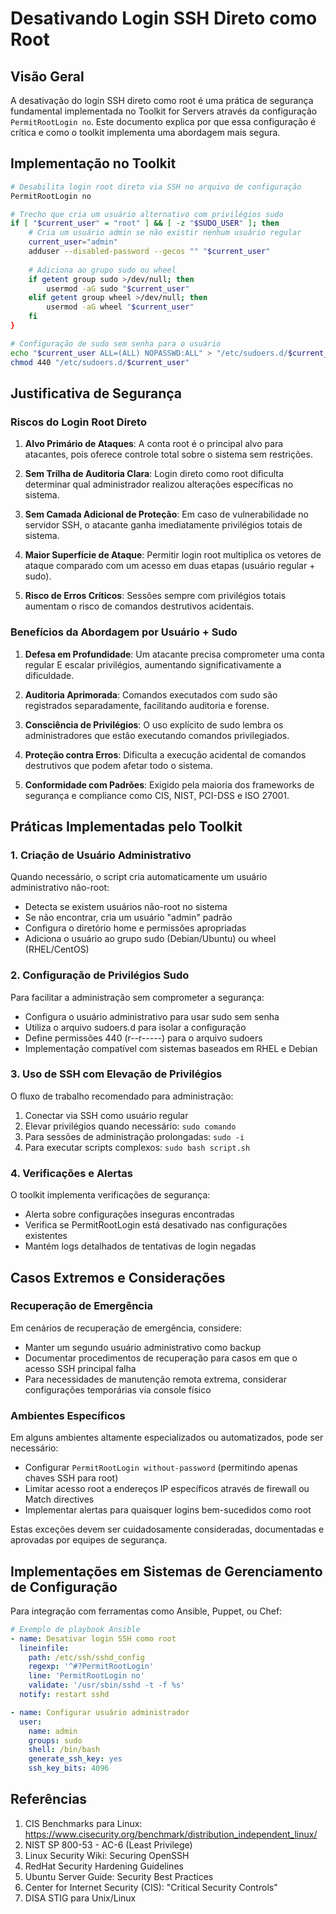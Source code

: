 # Desativando Login SSH Direto como Root

## Visão Geral

A desativação do login SSH direto como root é uma prática de segurança fundamental implementada no Toolkit for Servers através da configuração `PermitRootLogin no`. Este documento explica por que essa configuração é crítica e como o toolkit implementa uma abordagem mais segura.

## Implementação no Toolkit

```bash
# Desabilita login root direto via SSH no arquivo de configuração
PermitRootLogin no

# Trecho que cria um usuário alternativo com privilégios sudo
if [ "$current_user" = "root" ] && [ -z "$SUDO_USER" ]; then
    # Cria um usuário admin se não existir nenhum usuário regular
    current_user="admin"
    adduser --disabled-password --gecos "" "$current_user"
    
    # Adiciona ao grupo sudo ou wheel
    if getent group sudo >/dev/null; then
        usermod -aG sudo "$current_user"
    elif getent group wheel >/dev/null; then
        usermod -aG wheel "$current_user"
    fi
}

# Configuração de sudo sem senha para o usuário
echo "$current_user ALL=(ALL) NOPASSWD:ALL" > "/etc/sudoers.d/$current_user"
chmod 440 "/etc/sudoers.d/$current_user"
```

## Justificativa de Segurança

### Riscos do Login Root Direto

1. **Alvo Primário de Ataques**: A conta root é o principal alvo para atacantes, pois oferece controle total sobre o sistema sem restrições.

2. **Sem Trilha de Auditoria Clara**: Login direto como root dificulta determinar qual administrador realizou alterações específicas no sistema.

3. **Sem Camada Adicional de Proteção**: Em caso de vulnerabilidade no servidor SSH, o atacante ganha imediatamente privilégios totais de sistema.

4. **Maior Superfície de Ataque**: Permitir login root multiplica os vetores de ataque comparado com um acesso em duas etapas (usuário regular + sudo).

5. **Risco de Erros Críticos**: Sessões sempre com privilégios totais aumentam o risco de comandos destrutivos acidentais.

### Benefícios da Abordagem por Usuário + Sudo

1. **Defesa em Profundidade**: Um atacante precisa comprometer uma conta regular E escalar privilégios, aumentando significativamente a dificuldade.

2. **Auditoria Aprimorada**: Comandos executados com sudo são registrados separadamente, facilitando auditoria e forense.

3. **Consciência de Privilégios**: O uso explícito de sudo lembra os administradores que estão executando comandos privilegiados.

4. **Proteção contra Erros**: Dificulta a execução acidental de comandos destrutivos que podem afetar todo o sistema.

5. **Conformidade com Padrões**: Exigido pela maioria dos frameworks de segurança e compliance como CIS, NIST, PCI-DSS e ISO 27001.

## Práticas Implementadas pelo Toolkit

### 1. Criação de Usuário Administrativo

Quando necessário, o script cria automaticamente um usuário administrativo não-root:

- Detecta se existem usuários não-root no sistema
- Se não encontrar, cria um usuário "admin" padrão
- Configura o diretório home e permissões apropriadas
- Adiciona o usuário ao grupo sudo (Debian/Ubuntu) ou wheel (RHEL/CentOS)

### 2. Configuração de Privilégios Sudo

Para facilitar a administração sem comprometer a segurança:

- Configura o usuário administrativo para usar sudo sem senha
- Utiliza o arquivo sudoers.d para isolar a configuração
- Define permissões 440 (r--r-----) para o arquivo sudoers
- Implementação compatível com sistemas baseados em RHEL e Debian

### 3. Uso de SSH com Elevação de Privilégios

O fluxo de trabalho recomendado para administração:

1. Conectar via SSH como usuário regular
2. Elevar privilégios quando necessário: `sudo comando`
3. Para sessões de administração prolongadas: `sudo -i`
4. Para executar scripts complexos: `sudo bash script.sh`

### 4. Verificações e Alertas

O toolkit implementa verificações de segurança:

- Alerta sobre configurações inseguras encontradas
- Verifica se PermitRootLogin está desativado nas configurações existentes
- Mantém logs detalhados de tentativas de login negadas

## Casos Extremos e Considerações

### Recuperação de Emergência

Em cenários de recuperação de emergência, considere:

- Manter um segundo usuário administrativo como backup
- Documentar procedimentos de recuperação para casos em que o acesso SSH principal falha
- Para necessidades de manutenção remota extrema, considerar configurações temporárias via console físico

### Ambientes Específicos

Em alguns ambientes altamente especializados ou automatizados, pode ser necessário:

- Configurar `PermitRootLogin without-password` (permitindo apenas chaves SSH para root)
- Limitar acesso root a endereços IP específicos através de firewall ou Match directives
- Implementar alertas para quaisquer logins bem-sucedidos como root

Estas exceções devem ser cuidadosamente consideradas, documentadas e aprovadas por equipes de segurança.

## Implementações em Sistemas de Gerenciamento de Configuração

Para integração com ferramentas como Ansible, Puppet, ou Chef:

```yaml
# Exemplo de playbook Ansible
- name: Desativar login SSH como root
  lineinfile:
    path: /etc/ssh/sshd_config
    regexp: '^#?PermitRootLogin'
    line: 'PermitRootLogin no'
    validate: '/usr/sbin/sshd -t -f %s'
  notify: restart sshd

- name: Configurar usuário administrador
  user:
    name: admin
    groups: sudo
    shell: /bin/bash
    generate_ssh_key: yes
    ssh_key_bits: 4096
```

## Referências

1. CIS Benchmarks para Linux: https://www.cisecurity.org/benchmark/distribution_independent_linux/
2. NIST SP 800-53 - AC-6 (Least Privilege)
3. Linux Security Wiki: Securing OpenSSH
4. RedHat Security Hardening Guidelines
5. Ubuntu Server Guide: Security Best Practices
6. Center for Internet Security (CIS): "Critical Security Controls"
7. DISA STIG para Unix/Linux
